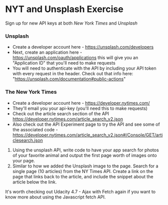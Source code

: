 # NYT and Unsplash Exercise

Sign up for new API keys at both *New York Times* and *Unsplash*

### Unsplash
* Create a developer account here - https://unsplash.com/developers
* Next, create an application here - https://unsplash.com/oauth/applications this will give you an "Application ID" that you'll need to make requests
* You will need to authenticate with the API by including your API token with every request in the header. Check out that info here: "https://unsplash.com/documentation#public-actions"

### The New York Times
* Create a developer account here - https://developer.nytimes.com/
* They'll email you your api-key (you'll need this to make requests)
* Check out the article search section of the API https://developer.nytimes.com/article_search_v2.json
* Also check out the API Experiment page to try the API and see some of the associated code - https://developer.nytimes.com/article_search_v2.json#/Console/GET/articlesearch.json

1) Using the unsplash API, write code to have your app search for photos of your favorite animal and output the first page worth of images onto your page.
2) Similar to how we added the Unsplash image to the page. Search for a single page (10 articles) from the NY Times API. Create a link on the page that links back to the article, and include the snippet about the article below the link.

It's worth checking out Udacity 4.7 - Ajax with Fetch again if you want to know more about using the Javascript fetch API.
